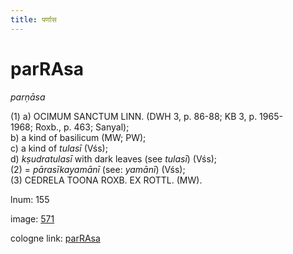 ```yaml
---
title: पर्णास
---
```


# parRAsa

<i>parṇāsa</i>  <div n="P" />(1) a) <bot>OCIMUM SANCTUM LINN.</bot> (DWH 3, p. 86-88; KB 3, p. 1965- <div n="lb" />1968; Roxb., p. 463; Sanyal); <div n="P" />b) a kind of basilicum (MW; PW); <div n="P" />c) a kind of <i>tulasī</i> (Vśs); <div n="P" />d) <i>kṣudratulasī</i> with dark leaves (see <i>tulasī</i>) (Vśs); <div n="P" />(2) = <i>pārasīkayamānī</i> (see: <i>yamānī</i>) (Vśs); <div n="P" />(3) <bot>CEDRELA TOONA ROXB. EX ROTTL.</bot> (MW).

lnum: 155

image: [571](https://www.sanskrit-lexicon.uni-koeln.de/scans/csl-apidev/servepdf.php?dict=snp&page=571)

cologne link: [parRAsa](https://sanskrit-lexicon.uni-koeln.de/scans/csl-apidev/getword.php?dict=snp&key=parRAsa)

